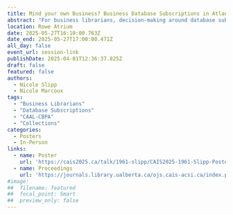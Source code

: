 ```yaml
---
title: Mind your own Business? Business Database Subscriptions in Atlantic Canadian Postsecondary Libraries
abstract: "For business librarians, decision-making around database subscriptions can prove complex. Decisions made in the past, possibly by now-retired librarians, have a huge influence on what an institution offers. How can librarians be sure these past decisions reflect what is best for their libraries’ futures? This project analyses the business database holdings of Council of Atlantic Academic Libraries/ Conseil des Bibliothèques Postsecondaires de l’Atlantique (CAAL-CBPA) member libraries and national comparison schools to determine which business databases are most popular in our region. Our goal is to provide business librarians, especially early career librarians, data-based insights into collections decision making."
location: Rowe Atrium
date: 2025-05-27T16:10:00.763Z
date_end: 2025-05-27T17:00:00.471Z
all_day: false
event_url: session-link
publishDate: 2025-04-01T12:36:37.825Z
draft: false
featured: false
authors:
  - Nicole Slipp
  - Nicole Marcoux
tags:
  - "Business Librarians"
  - "Database Subscriptions"
  - "CAAL-CBPA"
  - "Collections"
categories:
  - Posters
  - In-Person
links:
  - name: Poster
    url: 'https://cais2025.ca/talk/1961-slipp/CAIS2025-1961-Slipp-Poster.pdf'
  - name: Proceedings
    url: 'https://journals.library.ualberta.ca/ojs.cais-acsi.ca/index.php/cais-asci/article/view/1961'
#image:
##  filename: featured
##  focal_point: Smart
##  preview_only: false
---
```

